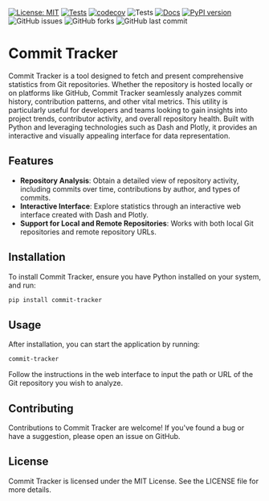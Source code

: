 [![License: MIT](https://img.shields.io/badge/License-MIT-yellow.svg)](https://opensource.org/licenses/MIT)
[![Tests](https://github.com/andrecosta99/ct-final/actions/workflows/test.yml/badge.svg)](https://github.com/andrecosta99/ct-final/actions/workflows/test.yml)
[![codecov](https://codecov.io/gh/andrecosta99/ct-final/branch/main/graph/badge.svg?token=SEUTOKEN)](https://codecov.io/gh/andrecosta99/ct-final)
![Tests](https://github.com/andrecosta99/ct-final/actions/workflows/test.yml/badge.svg)
[![Docs](https://img.shields.io/badge/docs-click%20here-blue.svg)](https://andrecosta99.github.io/ct-final/)
[![PyPI version](https://badge.fury.io/py/commit-tracker.svg)](https://badge.fury.io/py/commit-tracker)
![GitHub issues](https://img.shields.io/github/issues/andrecosta99/ct-final)
![GitHub forks](https://img.shields.io/github/forks/andrecosta99/ct-final)
![GitHub last commit](https://img.shields.io/github/last-commit/andrecosta99/ct-final)


# Commit Tracker

Commit Tracker is a tool designed to fetch and present comprehensive statistics from Git repositories. Whether the repository is hosted locally or on platforms like GitHub, Commit Tracker seamlessly analyzes commit history, contribution patterns, and other vital metrics. This utility is particularly useful for developers and teams looking to gain insights into project trends, contributor activity, and overall repository health. Built with Python and leveraging technologies such as Dash and Plotly, it provides an interactive and visually appealing interface for data representation.

## Features

- **Repository Analysis**: Obtain a detailed view of repository activity, including commits over time, contributions by author, and types of commits.
- **Interactive Interface**: Explore statistics through an interactive web interface created with Dash and Plotly.
- **Support for Local and Remote Repositories**: Works with both local Git repositories and remote repository URLs.

## Installation

To install Commit Tracker, ensure you have Python installed on your system, and run:

```bash
pip install commit-tracker
```

## Usage
After installation, you can start the application by running:

```bash
commit-tracker
```
Follow the instructions in the web interface to input the path or URL of the Git repository you wish to analyze.

## Contributing
Contributions to Commit Tracker are welcome! If you've found a bug or have a suggestion, please open an issue on GitHub.

## License
Commit Tracker is licensed under the MIT License. See the LICENSE file for more details.
